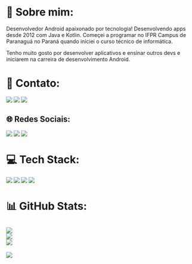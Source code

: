 # 💫 Sobre mim:
Desenvolvedor Android apaixonado por tecnologia! Desenvolvendo apps desde 2012 com Java e Kotlin. Começei a programar no IFPR Campus de Paranaguá no Paraná quando iniciei o curso técnico de informática.

Tenho muito gosto por desenvolver aplicativos e ensinar outros devs e iniciarem na carreira de desenvolvimento Android.

# 📧 Contato:

<a href="mailto:kaiqueocanha@hotmail.com"><img src="https://img.shields.io/badge/Gmail-D14836?style=for-the-badge&logo=gmail&logoColor=white"/><a/>
<a href="https://www.linkedin.com/in/kaiqueocanha/"><img src="https://img.shields.io/badge/LinkedIn-0077B5?style=for-the-badge&logo=linkedin&logoColor=white"/><a/>
<a href="https://wa.me/+5541991965121"><img src="https://img.shields.io/badge/WhatsApp-25D366?style=for-the-badge&logo=whatsapp&logoColor=white"/><a/>

## 🌐 Redes Sociais:
<a href="https://instagram.com/kaiqueocanha"><img src="https://img.shields.io/badge/Instagram-E4405F?style=for-the-badge&logo=instagram&logoColor=white"/><a/>
<a href="https://twitter.com/kaiqueocanha"><img src="https://img.shields.io/badge/Twitter-1DA1F2?style=for-the-badge&logo=twitter&logoColor=white"/><a/>
<a href="https://www.youtube.com/c/kaiqueocanhaa"><img src="https://img.shields.io/badge/YouTube-FF0000?style=for-the-badge&logo=youtube&logoColor=white"/><a/>

# 💻 Tech Stack:
<img src="https://img.shields.io/badge/Android-3DDC84?style=for-the-badge&logo=android&logoColor=white"/> <img src="https://img.shields.io/badge/Kotlin-0095D5?&style=for-the-badge&logo=kotlin&logoColor=white"/>
<img src="https://img.shields.io/badge/Android_Studio-3DDC84?style=for-the-badge&logo=android-studio&logoColor=white"/>
<img src="https://img.shields.io/badge/GitHub-100000?style=for-the-badge&logo=github&logoColor=white"/>

# 📊 GitHub Stats:
![](https://github-readme-stats.vercel.app/api?username=kaiqueocanha&theme=default&hide_border=false&include_all_commits=true&count_private=true)<br/>
![](https://github-readme-streak-stats.herokuapp.com/?user=kaiqueocanha&theme=default&hide_border=false)<br/>
![](https://github-readme-stats.vercel.app/api/top-langs/?username=kaiqueocanha&theme=default&hide_border=false&include_all_commits=true&count_private=true&layout=compact)
---
[![](https://visitcount.itsvg.in/api?id=kaiqueocanha&icon=0&color=0)](https://visitcount.itsvg.in)
